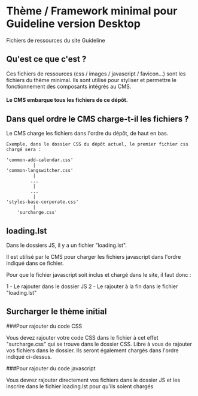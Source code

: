 # Thème / Framework minimal pour Guideline version Desktop

Fichiers de ressources du site Guideline

## Qu'est ce que c'est ?

Ces fichiers de ressources (css / images / javascript / favicon...) sont les fichiers du thème minimal. Ils sont utilisé pour styliser et permettre le fonctionnement des composants intégrés au CMS.

#### Le CMS embarque tous les fichiers de ce dépôt.

## Dans quel ordre le CMS charge-t-il les fichiers ?

Le CMS charge les fichiers dans l'ordre du dépôt, de haut en bas. 

```
Exemple, dans le dossier CSS du dépôt actuel, le premier fichier css chargé sera :

'common-add-calendar.css' 
          |
'common-langswitcher.css'
          |
         ...
          |
         ...
          |
'styles-base-corporate.css'
          |
    'surcharge.css'

```

## loading.lst

Dans le dossiers JS, il y a un fichier "loading.lst".

Il est utilisé par le CMS pour charger les fichiers javascript dans l'ordre indiqué dans ce fichier.

Pour que le fichier javascript soit inclus et chargé dans le site, il faut donc : 

1 - Le rajouter dans le dossier JS
2 - Le rajouter à la fin dans le fichier "loading.lst"

## Surcharger le thème initial

###Pour rajouter du code CSS

Vous devez rajouter votre code CSS dans le fichier à cet effet "surcharge.css" qui se trouve dans le dossier CSS. Libre à vous de rajouter vos fichiers dans le dossier. Ils seront également chargés dans l'ordre indiqué ci-dessus.

###Pour rajouter du code javascript

Vous devrez rajouter directement vos fichiers dans le dossier JS et les inscrire dans le fichier loading.lst pour qu'ils soient chargés
